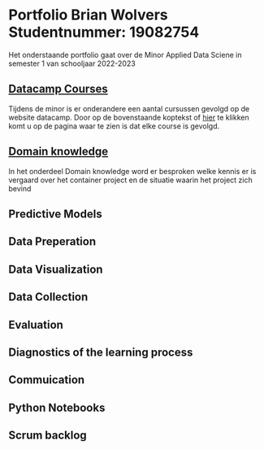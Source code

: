 # Portfolio Brian Wolvers Studentnummer: 19082754
Het onderstaande portfolio gaat over de Minor Applied Data Sciene in semester 1 van schooljaar 2022-2023
## [Datacamp Courses](https://github.com/BrianWolvers/ADS/blob/main/DatacampCourses.md)
Tijdens de minor is er onderandere een aantal cursussen gevolgd op de website datacamp. Door op de bovenstaande koptekst of [hier](https://github.com/BrianWolvers/ADS/blob/main/Datacamp_Courses.md) te klikken komt u op de pagina waar te zien is dat elke course is gevolgd.
## [Domain knowledge](https://github.com/BrianWolvers/ADS/blob/main/DomainKnowledge.md)
In het onderdeel Domain knowledge word er besproken welke kennis er is vergaard over het container project en de situatie waarin het project zich bevind
## Predictive Models

## Data Preperation

## Data Visualization

## Data Collection

## Evaluation

## Diagnostics of the learning process

## Commuication

## Python Notebooks

## Scrum backlog 


